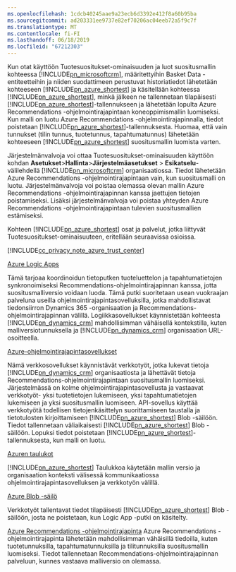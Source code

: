 ```yaml
---
ms.openlocfilehash: 1cdcb40245aae9a23ecb6d3392e412f8a60b95ba
ms.sourcegitcommit: ad203331ee9737e82ef70206ac04eeb72a5f9c7f
ms.translationtype: MT
ms.contentlocale: fi-FI
ms.lasthandoff: 06/18/2019
ms.locfileid: "67212303"
---
```

Kun otat käyttöön Tuotesuositukset-ominaisuuden ja luot suositusmallin kohteessa [!INCLUDE[pn_microsoftcrm](pn-microsoftcrm.md)], määritettyihin Basket Data -entiteetteihin ja niiden suodattimeen perustuvat historiatiedot lähetetään kohteeseen [!INCLUDE[pn_azure_shortest](pn-azure-shortest.md)] ja käsitellään kohteessa [!INCLUDE[pn_azure_shortest](pn-azure-shortest.md)], minkä jälkeen ne tallennetaan tilapäisesti [!INCLUDE[pn_azure_shortest](pn-azure-shortest.md)]-tallennukseen ja lähetetään lopulta Azure Recommendations -ohjelmointirajapintaan koneoppimismallin luomiseksi. Kun malli on luotu Azure Recommendations -ohjelmointirajapinnalla, tiedot poistetaan [!INCLUDE[pn_azure_shortest](pn-azure-shortest.md)]-tallennuksesta. Huomaa, että vain tunnukset (tilin tunnus, tuotetunnus, tapahtumatunnus) lähetetään kohteeseen [!INCLUDE[pn_azure_shortest](pn-azure-shortest.md)] suositusmallin luomista varten.

Järjestelmänvalvoja voi ottaa Tuotesuositukset-ominaisuuden käyttöön kohdan **Asetukset**&gt;**Hallinta**&gt;**Järjestelmäasetukset** &gt; **Esikatselu**-välilehdellä [!INCLUDE[pn_microsoftcrm](pn-microsoftcrm.md)] organisaatiossa. Tiedot lähetetään Azure Recommendations -ohjelmointirajapintaan vain, kun suositusmalli on luotu. Järjestelmänvalvoja voi poistaa olemassa olevan mallin Azure Recommendations -ohjelmointirajapinnan kanssa jaettujen tietojen poistamiseksi. Lisäksi järjestelmänvalvoja voi poistaa yhteyden Azure Recommendations -ohjelmointirajapintaan tulevien suositusmallien estämiseksi.

Kohteen [!INCLUDE[pn_azure_shortest](pn-azure-shortest.md)] osat ja palvelut, jotka liittyvät Tuotesuositukset-ominaisuuteen, eritellään seuraavissa osioissa.

[!INCLUDE[cc_privacy_note_azure_trust_center](cc-privacy-note-azure-trust-center.md)]

[Azure Logic Apps](https://azure.microsoft.com/services/app-service/logic/)

Tämä tarjoaa koordinoidun tietoputken tuoteluettelon ja tapahtumatietojen synkronoimiseksi Recommendations-ohjelmointirajapinnan kanssa, jotta suositusmalliversio voidaan luoda. Tämä putki suoritetaan usean vuokraajan palveluna useilla ohjelmointirajapintasovelluksilla, jotka mahdollistavat tiedonsiirron Dynamics 365 -organisaation ja Recommendations-ohjelmointirajapinnan välillä. Logiikkasovellukset käynnistetään kohteesta [!INCLUDE[pn_dynamics_crm](pn-dynamics-crm.md)] mahdollisimman vähäisellä kontekstilla, kuten malliversiotunnuksella ja [!INCLUDE[pn_dynamics_crm](pn-dynamics-crm.md)] organisaation URL-osoitteella. 

[Azure-ohjelmointirajapintasovellukset](https://azure.microsoft.com/services/app-service/api/)

Nämä verkkosovellukset käynnistävät verkkotyöt, jotka lukevat tietoja [!INCLUDE[pn_dynamics_crm](pn-dynamics-crm.md)] organisaatiosta ja lähettävät tietoja Recommendations-ohjelmointirajapintaan suositusmallin luomiseksi. Järjestelmässä on kolme ohjelmointirajapintasovellusta ja vastaavat verkkotyöt- yksi tuotetietojen lukemiseen, yksi tapahtumatietojen lukemiseen ja yksi suositusmallin luomiseen. API-sovellus käyttää verkkotyötä todellisen tietojenkäsittelyn suorittamiseen taustalla ja tietotulosten kirjoittamiseen [!INCLUDE[pn_azure_shortest](pn-azure-shortest.md)] Blob -säilöön. Tiedot tallennetaan väliaikaisesti [!INCLUDE[pn_azure_shortest](pn-azure-shortest.md)] Blob -säilöön. Lopuksi tiedot poistetaan [!INCLUDE[pn_azure_shortest](pn-azure-shortest.md)]-tallennuksesta, kun malli on luotu.

[Azuren taulukot](https://azure.microsoft.com/services/storage/tables/)

[!INCLUDE[pn_azure_shortest](pn-azure-shortest.md)] Taulukkoa käytetään mallin versio ja organisaation konteksti välisessä kommunikaatiossa ohjelmointirajapintasovelluksen ja verkkotyön välillä.

[Azure Blob -säilö](https://azure.microsoft.com/services/storage/) 

Verkkotyöt tallentavat tiedot tilapäisesti [!INCLUDE[pn_azure_shortest](pn-azure-shortest.md)] Blob -säilöön, josta ne poistetaan, kun Logic App -putki on käsitelty.

[Azure Recommendations -ohjelmointirajapinta](https://www.microsoft.com/cognitive-services/en-us/recommendations-api) Azure Recommendations -ohjelmointirajapinta lähetetään mahdollisimman vähäisillä tiedoilla, kuten tuotetunnuksilla, tapahtumatunnuksilla ja tilitunnuksilla suositusmallin luomiseksi. Tiedot tallennetaan Recommendations-ohjelmointirajapinnan palveluun, kunnes vastaava malliversio on olemassa.
